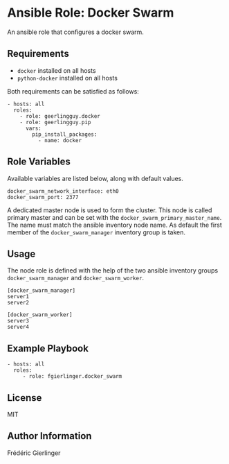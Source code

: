 Ansible Role: Docker Swarm
==========================

An ansible role that configures a docker swarm.

Requirements
------------

* `docker` installed on all hosts
* `python-docker` installed on all hosts

Both requirements can be satisfied as follows:

    - hosts: all
      roles:
        - role: geerlingguy.docker
        - role: geerlingguy.pip
          vars:
            pip_install_packages:
              - name: docker

Role Variables
--------------

Available variables are listed below, along with default values.

    docker_swarm_network_interface: eth0
    docker_swarm_port: 2377

A dedicated master node is used to form the cluster. This node is called primary master and can be set with the `docker_swarm_primary_master_name`. The name must match the ansible inventory node name. As default the first member of the `docker_swarm_manager` inventory group is taken.

Usage
-----

The node role is defined with the help of the two ansible inventory groups `docker_swarm_manager` and `docker_swarm_worker`.

    [docker_swarm_manager]
    server1
    server2

    [docker_swarm_worker]
    server3
    server4

Example Playbook
----------------

    - hosts: all
      roles:
         - role: fgierlinger.docker_swarm

License
-------

MIT

Author Information
------------------

Frédéric Gierlinger